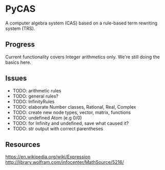 # PyCAS
A computer algebra system (CAS) based on a rule-based term rewriting system
(TRS).

## Progress
Current functionality covers Integer arithmetics only. We're still doing the
basics here.

## Issues
- TODO: arithmetic rules
- TODO: general rules?
- TODO: InfinityRules
- TODO: elaborate Number classes, Rational, Real, Complex
- TODO: create new node types, vector, matrix, functions
- TODO: undefined Atom (e.g 0/0)
- TODO: for Infinity and undefined, save what caused it?
- TODO: str output with correct parentheses

## Resources
https://en.wikipedia.org/wiki/Expression
http://library.wolfram.com/infocenter/MathSource/5216/
